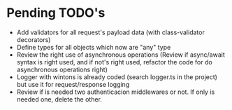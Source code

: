 # Pending TODO's

- Add validators for all request's payload data (with class-validator decorators)
- Define types for all objects which now are "any" type
- Review the right use of asynchronous operations (Review if async/await syntax is right used, and if not's right used, refactor the code for do asynchronous operations right)
- Logger with wintons is already coded (search logger.ts in the project) but use it for request/response logging
- Review if is needed two authenticacion middlewares or not. If only is needed one, delete the other.
